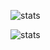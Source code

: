 ![stats](https://github-readme-stats.vercel.app/api?username=wao3)

![stats](https://github-readme-stats.vercel.app/api/top-langs/?username=wao3&hide=html,css&layout=compact)
